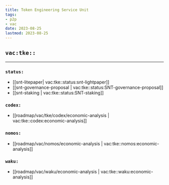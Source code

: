 ```yaml
---
title: Token Engineering Service Unit
tags:
- p2p
- vac
date: 2023-08-25
lastmod: 2023-08-25
---
```


## `vac:tke::`
---



### `status:`
* [[snt-litepaper| vac:tke::status:snt-lightpaper]]
* [[snt-governance-proposal | vac:tke::status:SNT-governance-proposal]]
* [[snt-staking | vac:tke::status:SNT-staking]]

### `codex:`
* [[roadmap/vac/tke/codex/economic-analysis | vac:tke::codex:economic-analysis]]

### `nomos:`
* [[roadmap/vac/nomos/economic-analysis | vac:tke::nomos:economic-analysis]]

### `waku:`
* [[roadmap/vac/waku/economic-analysis | vac:tke::waku:economic-analysis]]
